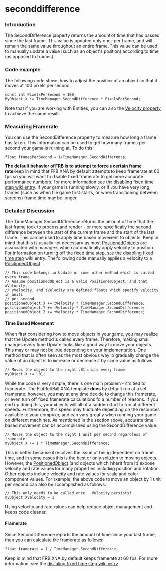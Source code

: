 # seconddifference

### Introduction

The SecondDifference property returns the amount of time that has passed since the last frame. This value is updated only once per frame, and will remain the same value throughout an entire frame. This value can be used to manually update a value (such as an object's position) according to time (as opposed to frames).

### Code example

The following code shows how to adjust the position of an object so that it moves at 100 pixels per second.

```lang:c#
const int PixelsPerSecond = 100;
MyObject.X += TimeManager.SecondDifference * PixelsPerSecond;
```

Note that if you are working with Entities, you can also the [Velocity property](../positionedobject/velocity.md) to achieve the same result.

### Measuring Framerate

You can use the SecondDifference property to measure how long a frame has taken. This information can be used to get how many frames per second your game is running at. To do this:

```
float framesPerSecond = 1/TimeManager.SecondDifference;
```

**The default behavior of FRB is to attempt to force a certain frame rate**Keep in mind that FRB XNA by default attempts to keep framerate at 60 fps so you will want to disable fixed framerate to get more accurate performance numbers. For more information see the [disabling fixed time step wiki entry](../../../../frb/docs/index.php#Disabling\_Fixed\_Time\_Step). If your game is running slowly, or if you have very long frames (such as when the game first starts, or when transitioning between screens) frame time may be longer.

### Detailed Discussion

The TimeManager.SecondDifference returns the amount of time that the last frame took to process and render - or more specifically the second difference between the start of the current frame and the start of the last frame. This can be used to apply time based movement to objects. Keep in mind that this is usually not necessary as most [PositionedObjects](../../../../frb/docs/index.php) are associated with managers which automatically apply velocity to position. For information on turning off the fixed time step, see the [disabling fixed time step](../../../../frb/docs/index.php#Disabling\_Fixed\_Time\_Step) wiki entry. The following code manually applies a velocity to a [PositionedObject](../../../../frb/docs/index.php).

```
// This code belongs in Update or some other method which is called every frame.
// Assume positionedObject is a valid PositionedObject, and that xVelocity,
// yVelocity, and zVelocity are defined floats which specify velocity in units
// per second.
positionedObject.X += xVelocity * TimeManager.SecondDifference;
positionedObject.Y += zVelocity * TimeManager.SecondDifference;
positionedObject.Z += yVelocity * TimeManager.SecondDifference;
```

#### Time Based Movement

When first considering how to move objects in your game, you may realize that the Update method is called every frame. Therefore, making small changes every time Update looks like a good way to move your objects. This may or may not be true depending on your implementation. One method that is often seen as the most obvious way to gradually change the value of an object is to increase or decrease it by some value as follows:

```
// Moves the object to the right .01 units every frame
myObject.X += .01;
```

While the code is very simple, there is one main problem - it's tied to framerate. The FlatRedBall XNA template **does** by default run at a set framerate; however, you may at any time decide to change this framerate, or even turn off fixed framerate calculations fo a number of reasons. If you end up doing this, your objects will all of a sudden start to run at different speeds. Furthermore, this speed may fluctuate depending on the resources available to your computer, and can vary greatly when running your game on different machines. As mentioned in the section above, accurate time based movement can be accomplished using the SecondDifference value:

```
// Moves the object to the right 1 unit per second regardless of framerate
myObject.X += 1 * TimeManager.SecondDifference;
```

This is better because it resolves the issue of being dependent on frame time, and in some cases this is the best or only solution to moving objects. However, the [PositionedObject](../../../../frb/docs/index.php) (and objects which inherit from it) expose velocity and rate values for many properties including position and rotation. Other objects include velocity and rate values for scale and color component values. For example, the above code to move an object by 1 unit per second can also be accomplished as follows:

```
// This only needs to be called once.  Velocity persists!
myObject.XVelocity = 1;
```

Using velocity and rate values can help reduce object management and keeps code cleaner.

#### Framerate

Since SecondDifference reports the amount of time since your last frame, then you can calculate the framerate as follows:

```
float framerate = 1 / TimeManager.SecondDifference;
```

Keep in mind that FRB XNA by default keeps framerate at 60 fps. For more information, see the [disabling fixed time step wiki entry](../../microsoft-xna-framework/game/isfixedtimestep.md).
